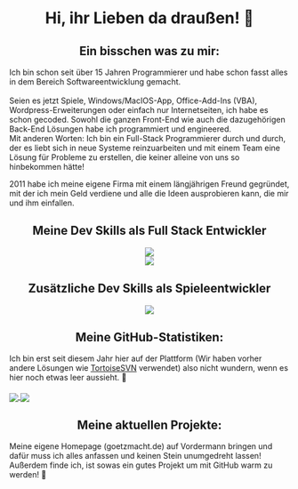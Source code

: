 <div>
 <h1 align="center">Hi, ihr Lieben da draußen! 👋</h1>
 
 <h2 align="center">Ein bisschen was zu mir:</h2>
 <p>Ich bin schon seit über 15 Jahren Programmierer und habe schon fasst alles in dem Bereich Softwareentwicklung gemacht. <br /><br /> Seien es jetzt Spiele, Windows/MacIOS-App, Office-Add-Ins (VBA), Wordpress-Erweiterungen oder einfach nur Internetseiten, ich habe es schon gecoded. Sowohl die ganzen Front-End wie auch die dazugehörigen Back-End Lösungen habe ich programmiert und engineered.<br /> Mit anderen Worten: Ich bin ein Full-Stack Programmierer durch und durch, der es liebt sich in neue Systeme reinzuarbeiten und mit einem Team eine Lösung für Probleme zu erstellen, die keiner alleine von uns so hinbekommen hätte!</p>
 <p>2011 habe ich meine eigene Firma mit einem längjährigen Freund gegründet, mit der ich mein Geld verdiene und alle die Ideen ausprobieren kann, die mir und ihm einfallen.</p>
  
 <h2 align="center">Meine Dev Skills als Full Stack Entwickler</h2> 
 <p align="center">
   <a href="https://skillicons.dev">
     <img src="https://skillicons.dev/icons?i=php,java,js,cpp,cs,py,swift,processing,mysql,mongodb,sqlite,html,css,tailwind,bootstrap,dotnet,azure,aws,wordpress,powershell,linux,docker,raspberrypi,stackoverflow,sketchup,github,linkedin,blender,ps,regex" />
   </a>
   <br />
   <a href="https://skillicons.dev">
     <img src="https://skillicons.dev/icons?i=eclipse,visualstudio,vscode" />
   </a>
 </p>
 
 <h2 align="center"> Zusätzliche Dev Skills als Spieleentwickler</h2>
 <p align="center">
   <a href="https://skillicons.dev">
     <img src="https://skillicons.dev/icons?i=gamemakerstudio,godot,unity,unreal" />
   </a>
 </p>
 
 <h2 align="center">Meine GitHub-Statistiken:</h2>
 <p>
   Ich bin erst seit diesem Jahr hier auf der Plattform (Wir haben vorher andere Lösungen wie <a href="https://tortoisesvn.net/index.de">TortoiseSVN</a> verwendet) also nicht wundern, wenn es hier noch etwas leer aussieht. 🥴<br /><br />
   <a href="https://github.com/anuraghazra/github-readme-stats">
     <img align="center" src="https://github-readme-stats.vercel.app/api?username=GoetzMight&show_icons=true&theme=github_dark_dimmed&hide=issues&bg_color=242938&locale=de&border_radius=11&hide_border=true&rank_icon=github" />
   </a>
   
   <a href="https://github.com/anuraghazra/convoychat">
     <img align="center" src="https://github-readme-stats.vercel.app/api/top-langs/?username=GoetzMight&layout=donut&bg_color=242938&locale=de&border_radius=11&hide_border=true" />
   </a>
</p>

<h2 align="center">Meine aktuellen Projekte:</h2>
<p>
  Meine eigene Homepage (goetzmacht.de) auf Vordermann bringen und dafür muss ich alles anfassen und keinen Stein unumgedreht lassen!
  Außerdem finde ich, ist sowas ein gutes Projekt um mit GitHub warm zu werden! 🫶
</p>
 <!--
<a href="https://github.com/anuraghazra/github-readme-stats">
  <img height=200 align="center" src="https://github-readme-stats.vercel.app/api?username=anuraghazra" />
</a>
<a href="https://github.com/anuraghazra/convoychat">
  <img height=200 align="center" src="https://github-readme-stats.vercel.app/api/top-langs?username=anuraghazra&layout=compact&langs_count=8&card_width=320" />
</a>
 ![Anurag's GitHub stats](https://github-readme-stats.vercel.app/api?username=GoetzMight&show_icons=true&theme=github_dark_dimmed&hide=issues&bg_color=242938&locale=de&border_radius=11&hide_border=true&rank_icon=github) ![Top Langs](https://github-readme-stats.vercel.app/api/top-langs/?username=GoetzMight&layout=donut&bg_color=242938&locale=de&border_radius=11&hide_border=true) 
--> 
</div>
